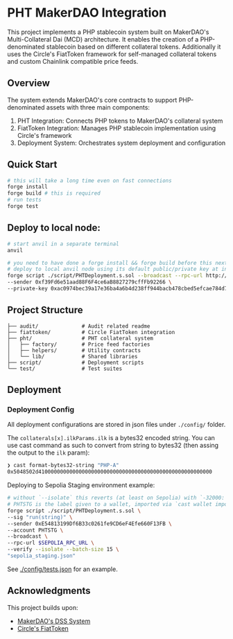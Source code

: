# PHT MakerDAO Integration

This project implements a PHP stablecoin system built on MakerDAO's Multi-Collateral Dai (MCD) architecture. It enables the creation of a PHP-denominated stablecoin based on different collateral tokens. Additionally it uses the Circle's FiatToken framework for self-managed collateral tokens and custom Chainlink compatible price feeds.

## Overview

The system extends MakerDAO's core contracts to support PHP-denominated assets with three main components:

1. PHT Integration: Connects PHP tokens to MakerDAO's collateral system
2. FiatToken Integration: Manages PHP stablecoin implementation using Circle's framework
3. Deployment System: Orchestrates system deployment and configuration

## Quick Start

```bash
# this will take a long time even on fast connections
forge install
forge build # this is required
# run tests
forge test
```

## Deploy to local node:

```bash
# start anvil in a separate terminal
anvil

# you need to have done a forge install && forge build before this next step
# deploy to local anvil node using its default public/private key at index 0
forge script ./script/PHTDeployment.s.sol --broadcast --rpc-url http://127.0.0.1:8545 \
--sender 0xf39Fd6e51aad88F6F4ce6aB8827279cffFb92266 \
--private-key 0xac0974bec39a17e36ba4a6b4d238ff944bacb478cbed5efcae784d7bf4f2ff80
```

## Project Structure

```
├── audit/              # Audit related readme
├── fiattoken/          # Circle FiatToken integration
├── pht/                # PHT collateral system
│   ├── factory/        # Price feed factories
│   ├── helpers/        # Utility contracts
│   └── lib/            # Shared libraries
├── script/             # Deployment scripts
└── test/               # Test suites
```

## Deployment

### Deployment Config

All deployment configurations are stored in json files under `./config/` folder.

The `collaterals[x].ilkParams.ilk` is a bytes32 encoded string. You can use cast command as such to convert from string to bytes32 (then assing the output to the `ilk` param):

```sh
❯ cast format-bytes32-string "PHP-A"
0x5048502d41000000000000000000000000000000000000000000000000000000
```

Deploying to Sepolia Staging environment example:

```sh
# without `--isolate` this reverts (at least on Sepolia) with `-32000: future transaction tries to replace pending`
# PHTSTG is the label given to a wallet, imported via `cast wallet import "PHTSTG" --interactive`
forge script ./script/PHTDeployment.s.sol \
--sig "run(string)" \
--sender 0xE54813199Df6B33c0261fe9CD6eF4Efe660F13FB \
--account PHTSTG \
--broadcast \
--rpc-url $SEPOLIA_RPC_URL \
--verify --isolate --batch-size 15 \
"sepolia_staging.json"

```

See [./config/tests.json](./config/tests.json) for an example.

## Acknowledgments

This project builds upon:

- [MakerDAO's DSS System](https://github.com/makerdao/dss)
- [Circle's FiatToken](https://github.com/circlefin/stablecoin-evm)
